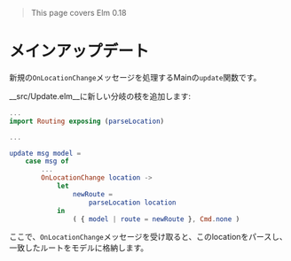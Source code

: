 > This page covers Elm 0.18


# メインアップデート

新規の`OnLocationChange`メッセージを処理するMainの`update`関数です。

__src/Update.elm__に新しい分岐の枝を追加します:

```elm
...
import Routing exposing (parseLocation)

...

update msg model =
    case msg of
        ...
        OnLocationChange location ->
            let
                newRoute =
                    parseLocation location
            in
                ( { model | route = newRoute }, Cmd.none )
```

ここで、`OnLocationChange`メッセージを受け取ると、このlocationをパースし、一致したルートをモデルに格納します。

